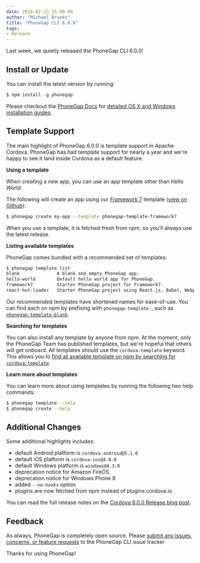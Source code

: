 ```yaml
---
date: 2016-02-23 15:00:00
author: "Michael Brooks"
title: "PhoneGap CLI 6.0.0"
tags:
- Release
---
```


Last week, we quietly released the PhoneGap CLI 6.0.0!

## Install or Update

You can install the latest version by running:

```javascript
$ npm install -g phonegap
```

Please checkout the [PhoneGap Docs](http://docs.phonegap.com/) for [detailed OS X and Windows installation guides](http://docs.phonegap.com/references/phonegap-cli/install/).

## Template Support

The main highlight of PhoneGap 6.0.0 is template support in Apache Cordova. PhoneGap has had template support for nearly a year and we're happy to see it land inside Cordova as a default feature.

**Using a template**

When creating a new app, you can use an app template other than _Hello World_.

The following will create an app using our [Framework 7](http://framework7.io/) template ([view on Github](github.com/phonegap/phonegap-template-framework7)):

```bash
$ phonegap create my-app --template phonegap-template-framework7
```

When you use a template, it is fetched fresh from npm, so you'll always use the latest release.

**Listing available templates**

PhoneGap comes bundled with a recommended set of templates:

```bash
$ phonegap template list
blank              A blank and empty PhoneGap app.
hello-world        Default hello world app for PhoneGap.
framework7         Starter PhoneGap project for Framework7.
react-hot-loader   Starter PhoneGap project using React.js, Babel, Webpack and Hot Reloading.
```

Our recommended templates have shortened names for ease-of-use. You can find each on npm by prefixing with `phonegap-template-`, such as [`phonegap-template-blank`](github.com/phonegap/phonegap-template-blank).

**Searching for templates**

You can also install any template by anyone from npm. At the moment, only the PhoneGap Team has published templates, but we're hopeful that others will get onboard. All templates should use the `cordova:template` keyword. This allows you to [find all available template on npm by searching for `cordova:template`](https://www.npmjs.com/search?q=cordova%3Atemplate).

**Learn more about templates**

You can learn more about using templates by running the following two help commands:

```bash
$ phonegap template --help
$ phonegap create --help
```

## Additional Changes

Some additional highlights includes:

- default Android platform is `cordova-android@5.1.0`
- default iOS platform is `cordova-ios@4.0.0`
- default Windows platform is `windows@4.3.0`
- deprecation notice for Amazon FireOS
- deprecation notice for Windows Phone 8
- added `--no-hooks` option
- plugins are now fetched from npm instead of plugins.cordova.io

You can read the full release notes on the [Cordova 6.0.0 Release blog post](http://cordova.apache.org/news/2016/01/28/tools-release.html).

## Feedback

As always, PhoneGap is completely open source. Please [submit any issues, concerns, or feature requests](https://github.com/phonegap/phonegap-cli/issues) to the PhoneGap CLI issue tracker

Thanks for using PhoneGap!

